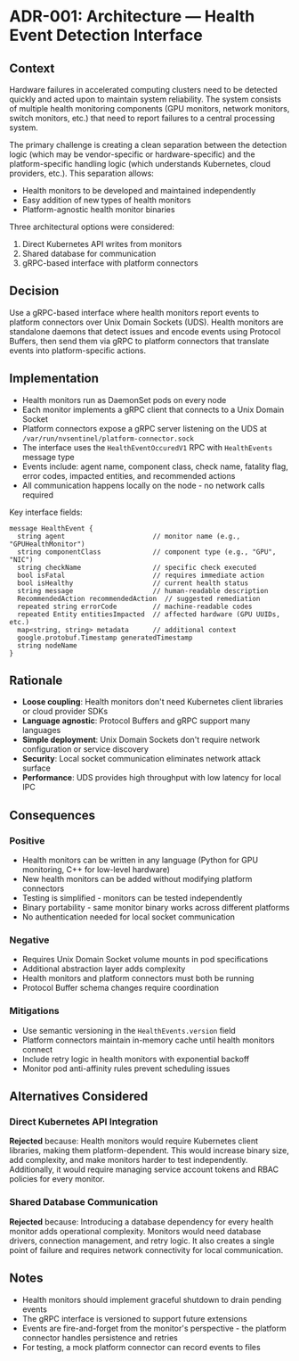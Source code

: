 # ADR-001: Architecture — Health Event Detection Interface

## Context

Hardware failures in accelerated computing clusters need to be detected quickly and acted upon to maintain system reliability. The system consists of multiple health monitoring components (GPU monitors, network monitors, switch monitors, etc.) that need to report failures to a central processing system.

The primary challenge is creating a clean separation between the detection logic (which may be vendor-specific or hardware-specific) and the platform-specific handling logic (which understands Kubernetes, cloud providers, etc.). This separation allows:
- Health monitors to be developed and maintained independently
- Easy addition of new types of health monitors
- Platform-agnostic health monitor binaries

Three architectural options were considered:
1. Direct Kubernetes API writes from monitors
2. Shared database for communication
3. gRPC-based interface with platform connectors

## Decision

Use a gRPC-based interface where health monitors report events to platform connectors over Unix Domain Sockets (UDS). Health monitors are standalone daemons that detect issues and encode events using Protocol Buffers, then send them via gRPC to platform connectors that translate events into platform-specific actions.

## Implementation

- Health monitors run as DaemonSet pods on every node
- Each monitor implements a gRPC client that connects to a Unix Domain Socket
- Platform connectors expose a gRPC server listening on the UDS at `/var/run/nvsentinel/platform-connector.sock`
- The interface uses the `HealthEventOccuredV1` RPC with `HealthEvents` message type
- Events include: agent name, component class, check name, fatality flag, error codes, impacted entities, and recommended actions
- All communication happens locally on the node - no network calls required

Key interface fields:
```
message HealthEvent {
  string agent                      // monitor name (e.g., "GPUHealthMonitor")
  string componentClass             // component type (e.g., "GPU", "NIC")
  string checkName                  // specific check executed
  bool isFatal                      // requires immediate action
  bool isHealthy                    // current health status
  string message                    // human-readable description
  RecommendedAction recommendedAction  // suggested remediation
  repeated string errorCode         // machine-readable codes
  repeated Entity entitiesImpacted  // affected hardware (GPU UUIDs, etc.)
  map<string, string> metadata      // additional context
  google.protobuf.Timestamp generatedTimestamp
  string nodeName
}
```

## Rationale

- **Loose coupling**: Health monitors don't need Kubernetes client libraries or cloud provider SDKs
- **Language agnostic**: Protocol Buffers and gRPC support many languages
- **Simple deployment**: Unix Domain Sockets don't require network configuration or service discovery
- **Security**: Local socket communication eliminates network attack surface
- **Performance**: UDS provides high throughput with low latency for local IPC

## Consequences

### Positive
- Health monitors can be written in any language (Python for GPU monitoring, C++ for low-level hardware)
- New health monitors can be added without modifying platform connectors
- Testing is simplified - monitors can be tested independently
- Binary portability - same monitor binary works across different platforms
- No authentication needed for local socket communication

### Negative
- Requires Unix Domain Socket volume mounts in pod specifications
- Additional abstraction layer adds complexity
- Health monitors and platform connectors must both be running
- Protocol Buffer schema changes require coordination

### Mitigations
- Use semantic versioning in the `HealthEvents.version` field
- Platform connectors maintain in-memory cache until health monitors connect
- Include retry logic in health monitors with exponential backoff
- Monitor pod anti-affinity rules prevent scheduling issues

## Alternatives Considered

### Direct Kubernetes API Integration
**Rejected** because: Health monitors would require Kubernetes client libraries, making them platform-dependent. This would increase binary size, add complexity, and make monitors harder to test independently. Additionally, it would require managing service account tokens and RBAC policies for every monitor.

### Shared Database Communication
**Rejected** because: Introducing a database dependency for every health monitor adds operational complexity. Monitors would need database drivers, connection management, and retry logic. It also creates a single point of failure and requires network connectivity for local communication.

## Notes

- Health monitors should implement graceful shutdown to drain pending events
- The gRPC interface is versioned to support future extensions
- Events are fire-and-forget from the monitor's perspective - the platform connector handles persistence and retries
- For testing, a mock platform connector can record events to files
